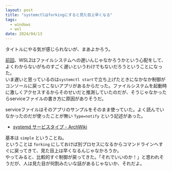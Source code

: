 ```yaml
---
layout: post
title: "systemctlはforkingにすると見た目上早くなる"
tags:
  - windows
  - wsl
date: 2024/04/13
---
```


タイトルにやる気が感じられないが、まあよかろう。  
  
[前回](20240407-wsl.md)、WSL2はファイルシステムへの遅いんじゃなかろうかという心配をして、よくわからないがものすごく遅いというわけでもないだろうということになった。  
いま遅いと思っているのは`systemctl start`で立ち上げたときになかなか制御がコンソールに戻ってこないアプリがあるからだった。ファイルシステムを起動時に激しくアクセスするからそのせいだと推測していたのだが、そうじゃなかったらserviceファイルの書き方に原因がありそうだ。  
  
serviceファイルはそのアプリのサンプルをそのまま使っていた。よく読んでいなかったのだが使ったことが無い `Type=notify` という記述があった。  

* [systemd サービスタイプ - ArchWiki](https://wiki.archlinux.jp/index.php/Systemd#.E3.82.B5.E3.83.BC.E3.83.93.E3.82.B9.E3.82.BF.E3.82.A4.E3.83.97)

基本は `simple` ということね。  
ということは `forking` にしておけば別プロセスになるからコマンドラインへすぐに戻ってきて、見た目上は早くなるんじゃなかろうか。  
やってみると、比較的すぐ制御が戻ってきた。「それでいいのか！」と思われそうだが、人は見た目が何割みたいな話があるじゃないか、それだよ。
